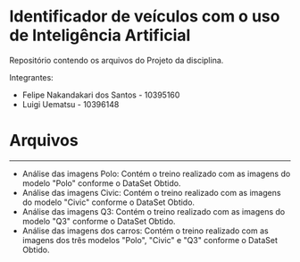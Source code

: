 # Identificador de veículos com o uso de Inteligência Artificial
Repositório contendo os arquivos do Projeto da disciplina.

Integrantes:
- Felipe Nakandakari dos Santos - 10395160
- Luigi Uematsu - 10396148

# Arquivos
---
* Análise das imagens Polo: Contém o treino realizado com as imagens do modelo "Polo" conforme o DataSet Obtido.
* Análise das imagens Civic: Contém o treino realizado com as imagens do modelo "Civic" conforme o DataSet Obtido.
* Análise das imagens Q3: Contém o treino realizado com as imagens do modelo "Q3" conforme o DataSet Obtido.
* Análise das imagens dos carros: Contém o treino realizado com as imagens dos três modelos "Polo", "Civic" e "Q3" conforme o DataSet Obtido.
